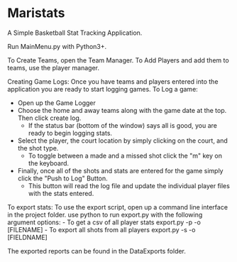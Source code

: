 # Maristats
A Simple Basketball Stat Tracking Application.

Run MainMenu.py with Python3+.

To Create Teams, open the Team Manager.
To Add Players and add them to teams, use the player manager.

Creating Game Logs:
Once you have teams and players entered into the application you are ready to start logging games.
To Log a game:
  - Open up the Game Logger
  - Choose the home and away teams along with the game date at the top. Then click create log.
    + If the status bar (bottom of the window) says all is good, you are ready to begin logging stats.
  - Select the player, the court location by simply clicking on the court, and the shot type.
    + To toggle between a made and a missed shot click the "m" key on the keyboard.
  - Finally, once all of the shots and stats are entered for the game simply click the "Push to Log" Button.
    + This button will read the log file and update the individual player files with the stats entered.


To export stats:
  To use the export script, open up a command line interface in the project folder.
  use python to run export.py with the following argument options:
      - To get a csv of all player stats
        export.py -p -o [FILENAME]
      - To export all shots from all players
        export.py -s -o [FIELDNAME]

  The exported reports can be found in the DataExports folder.
